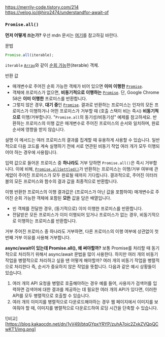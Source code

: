https://merrily-code.tistory.com/214
https://velog.io/@hiro2474/understandfor-await-of

### `Promise.all()`
**먼저 어떻게 쓰는가?**
우선 mdn 문서는 [여기](https://developer.mozilla.org/en-US/docs/Web/JavaScript/Reference/Global_Objects/Promise/all#description)를 참고하길 바란다.  


문법
```javascript
Promise.all(iterable);
```

`iterable`
[`Array`](https://developer.mozilla.org/ko/docs/Web/JavaScript/Reference/Global_Objects/Array)와 같이 [순회 가능](https://developer.mozilla.org/ko/docs/Web/JavaScript/Reference/Iteration_protocols#the_iterable_protocol)한(iterable) 객체.

반환 값
-   매개변수로 주어진 순회 가능한 객체가 비어 있으면 **이미 이행한** [`Promise`](https://developer.mozilla.org/ko/docs/Web/JavaScript/Reference/Global_Objects/Promise).
-   객체에 프로미스가 없으면, **비동기적으로 이행하는** [`Promise`](https://developer.mozilla.org/ko/docs/Web/JavaScript/Reference/Global_Objects/Promise). 단, Google Chrome 58은 **이미 이행한** 프로미스를 반환합니다.
-   그렇지 않은 경우, **대기 중**인 [`Promise`](https://developer.mozilla.org/ko/docs/Web/JavaScript/Reference/Global_Objects/Promise). 결과로 반환하는 프로미스는 인자의 모든 프로미스가 이행하거나 어떤 프로미스가 거부할 때 (호출 스택이 비는 즉시) **비동기적으로** 이행/거부합니다. "`Promise.all`의 동기성/비동기성" 예제를 참고하세요. 반환하는 프로미스의 이행 값은 매개변수로 주어진 프로미스의 순서와 일치하며, 완료 순서에 영향을 받지 않습니다.

설명
이 메서드는 여러 프로미스의 결과를 집계할 때 유용하게 사용할 수 있습니다. 일반적으로 다음 코드를 계속 실행하기 전에 서로 연관된 비동기 작업 여러 개가 모두 이행되어야 하는 경우에 사용됩니다.

입력 값으로 들어온 프로미스 중 **하나라도** 거부 당하면 `Promise.all()`은 즉시 거부합니다. 이에 비해, [`Promise.allSettled()`](https://developer.mozilla.org/ko/docs/Web/JavaScript/Reference/Global_Objects/Promise/allSettled)가 반환하는 프로미스는 이행/거부 여부에 관계없이 주어진 프로미스가 모두 완료될 때까지 기다립니다. 결과적으로, 주어진 이터러블의 모든 프로미스와 함수의 결과 값을 최종적으로 반환합니다.

이행
반환한 프로미스의 이행 결과값은 (프로미스가 아닌 값을 포함하여) 매개변수로 주어진 순회 가능한 객체에 포함된 **모든** 값을 담은 배열입니다.

-   빈 객체를 전달한 경우, (동기적으로) 이미 이행한 프로미스를 반환합니다.
-   전달받은 모든 프로미스가 이미 이행되어 있거나 프로미스가 없는 경우, 비동기적으로 이행하는 프로미스를 반환합니다.

거부
주어진 프로미스 중 하나라도 거부하면, 다른 프로미스의 이행 여부에 상관없이 첫 번째 거부 이유를 사용해 거부합니다.

**async/await이 있는데 Promise.all(), 왜 써야할까?**
보통 Promise를 처리할 때 동기적으로 처리하기 위해서 async/await 문법을 많이 사용한다. 하지만 여러 개의 비동기 작업을 병렬적으로 처리하고 싶을 땐 어떻게 해야할까? 
여러 개의 비동기 작업을 병렬적으로 처리한다 즉, 순서가 중요하지 않은 작업을 뜻합니다. 다음과 같은 예시 상황들이 있습니다. 

1.  여러 개의 API 요청을 병렬로 호출해야하는 경우 예를 들어, 사용자가 검색어를 입력하면 검색어에 대한 결과를 제공하는 데 필요한 여러 개의 API가 있다면, 이러한 API를 모두 병렬적으로 호출할 수 있습니다.
2.  여러 개의 이미지를 병렬적으로 다운로드해야하는 경우 웹 페이지에서 이미지를 보여줘야 할 때, 이미지를 병렬적으로 다운로드하여 로딩 시간을 단축할 수 있습니다.

![비교][https://blog.kakaocdn.net/dn/1yV49/btqGYpxYRYP/zuhA7oic2ZxkZVQpQCwKT1/img.png]
